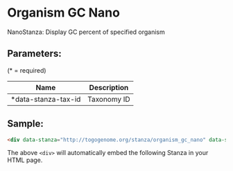 Organism GC Nano
================

NanoStanza: Display GC percent of specified organism

## Parameters:

(* = required)

| Name             | Description                         |
|------------------|-------------------------------------|
| *data-stanza-tax-id | Taxonomy ID |

## Sample:

```html
<div data-stanza="http://togogenome.org/stanza/organism_gc_nano" data-stanza-tax-id="192222"></div>
```

The above `<div>` will automatically embed the following Stanza in your HTML page.

<div data-stanza="/stanza/organism_gc_nano" data-stanza-tax-id="192222"></div>
